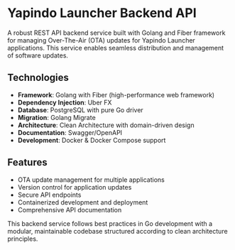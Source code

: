 # Yapindo Launcher Backend API

A robust REST API backend service built with Golang and Fiber framework for managing Over-The-Air (OTA) updates for Yapindo Launcher applications. This service enables seamless distribution and management of software updates.

## Technologies

- **Framework**: Golang with Fiber (high-performance web framework)
- **Dependency Injection**: Uber FX
- **Database**: PostgreSQL with pure Go driver
- **Migration**: Golang Migrate
- **Architecture**: Clean Architecture with domain-driven design
- **Documentation**: Swagger/OpenAPI
- **Development**: Docker & Docker Compose support

## Features

- OTA update management for multiple applications
- Version control for application updates
- Secure API endpoints
- Containerized development and deployment
- Comprehensive API documentation

This backend service follows best practices in Go development with a modular, maintainable codebase structured according to clean architecture principles.
